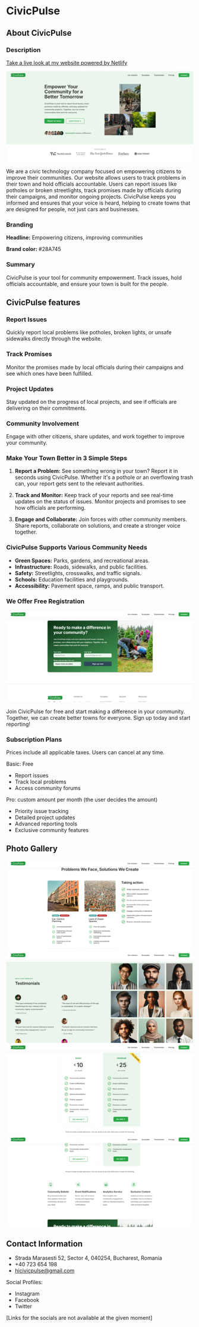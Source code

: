 # CivicPulse

## About CivicPulse

### Description

[Take a live look at my website powered by Netlify](https://civicpulse.netlify.app/)

![CivicPulse Website](./images/current/CivicPulseWebsite.png)

We are a civic technology company focused on empowering citizens to improve their communities. Our website allows users to track problems in their town and hold officials accountable. Users can report issues like potholes or broken streetlights, track promises made by officials during their campaigns, and monitor ongoing projects. CivicPulse keeps you informed and ensures that your voice is heard, helping to create towns that are designed for people, not just cars and businesses.

### Branding

**Headline:** Empowering citizens, improving communities

**Brand color:** #28A745

### Summary

CivicPulse is your tool for community empowerment. Track issues, hold officials accountable, and ensure your town is built for the people.

## CivicPulse features

### Report Issues

Quickly report local problems like potholes, broken lights, or unsafe sidewalks directly through the website.

### Track Promises

Monitor the promises made by local officials during their campaigns and see which ones have been fulfilled.

### Project Updates

Stay updated on the progress of local projects, and see if officials are delivering on their commitments.

### Community Involvement

Engage with other citizens, share updates, and work together to improve your community.

### Make Your Town Better in 3 Simple Steps

1. **Report a Problem:** See something wrong in your town? Report it in seconds using CivicPulse. Whether it's a pothole or an overflowing trash can, your report gets sent to the relevant authorities.

2. **Track and Monitor:** Keep track of your reports and see real-time updates on the status of issues. Monitor projects and promises to see how officials are performing.

3. **Engage and Collaborate:** Join forces with other community members. Share reports, collaborate on solutions, and create a stronger voice together.

### CivicPulse Supports Various Community Needs

- **Green Spaces:** Parks, gardens, and recreational areas.
- **Infrastructure:** Roads, sidewalks, and public facilities.
- **Safety:** Streetlights, crosswalks, and traffic signals.
- **Schools:** Education facilities and playgrounds.
- **Accessibility:** Pavement space, ramps, and public transport.

### We Offer Free Registration

![Registration Form](./images/current/Registration.png)

Join CivicPulse for free and start making a difference in your community. Together, we can create better towns for everyone. Sign up today and start reporting!

### Subscription Plans

Prices include all applicable taxes. Users can cancel at any time.

Basic: Free

- Report issues
- Track local problems
- Access community forums

Pro: custom amount per month (the user decides the amount)

- Priority issue tracking
- Detailed project updates
- Advanced reporting tools
- Exclusive community features

## Photo Gallery

![Examples Section](./images/current/CivicPulseWebsite_Gallery_1.png)
![Testimonials Section](./images/current/CivicPulseWebsite_Gallery_2.png)
![Price Plans Section](./images/current/CivicPulseWebsite_Gallery_3.png)
![Features Section](./images/current/CivicPulseWebsite_Gallery_4.png)

## Contact Information

- Strada Marasesti 52, Sector 4, 040254, Bucharest, Romania
- +40 723 654 198
- hicivicpulse@gmail.com

Social Profiles:

- Instagram
- Facebook
- Twitter

[Links for the socials are not available at the given moment]
